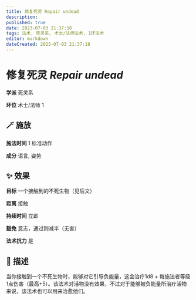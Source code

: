```yaml
---
title: 修复死灵 Repair undead
description: 
published: true
date: 2023-07-03 21:37:18
tags: 法术, 死灵系, 术士/法师法术, 1环法术
editor: markdown
dateCreated: 2023-07-03 21:37:18
---
```


# **修复死灵** *Repair undead*

**学派** 死灵系 

**环位** 术士/法师 1

## 🪄 施放

**施法时间** 1 标准动作

**成分** 语言, 姿势

## ✨ 效果 

**目标** 一个接触到的不死生物（见后文） 

**距离** 接触  

**持续时间** 立即 

**豁免** 意志，通过则减半（无害）

**法术抗力** 是

## 📖 描述

当你接触到一个不死生物时，能够对它引导负能量，这会治疗1d8 + 每施法者等级1点伤害（最高+5）。该法术对活物没有效果，不过对于能够被负能量所治疗活物来说，该法术也可以用来治愈他们。
    
